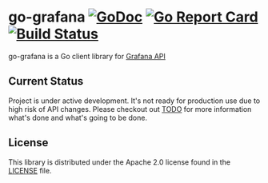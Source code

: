 # go-grafana [![GoDoc](https://godoc.org/github.com/spoof/go-grafana/client?status.svg)](https://godoc.org/github.com/spoof/go-grafana/client) [![Go Report Card](https://goreportcard.com/badge/github.com/spoof/go-grafana)](https://goreportcard.com/report/github.com/spoof/go-grafana) [![Build Status](https://travis-ci.org/spoof/go-grafana.svg?branch=master)](https://travis-ci.org/spoof/go-grafana)
go-grafana is a Go client library for [Grafana API](http://docs.grafana.org/http_api/)

## Current Status

Project is under active development. It's not ready for production use due to high risk of API changes.
Please checkout out [TODO](./TODO.md) for more information what's done and what's going to be done.


## License ##

This library is distributed under the Apache 2.0 license found in the [LICENSE](./LICENSE)
file.
